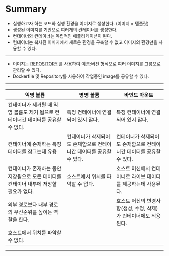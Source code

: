 # Summary

- 실행하고자 하는 코드와 실행 환경을 이미지로 생성한다. (이미지 = 템플릿)
- 생성된 이미지를 기반으로 여러개의 컨테이너를 생성한다.
- 컨테이너와 컨테이너는 독립적인 애플리케이션이 된다.
- 컨테이너는 복사된 이미지에서 새로운 환경을 구축할 수 없고 이미지의 환경만을 사용할 수 있다.

---

- 이미지는 [REPOSITORY](:[TAG]) 를 사용하여 이름:버전 형식으로 여러 이미지를 그룹으로 관리할 수 있다.
- Dockerfile 및 Repository를 사용하여 작업중인 image를 공유할 수 있다.

---

| 익명 볼륨                                                                             | 명명 볼륨                                                            | 바인드 마운트                                                        |
| ------------------------------------------------------------------------------------- | -------------------------------------------------------------------- | -------------------------------------------------------------------- |
| 컨테이너가 제거될 때 익명 볼륨도 제거 됨으로 컨테이너간 데이터를 공유할 수 없다.      | 특정 컨테이너에 연결되어 있지 않다.                                  | 특정 컨테이너에 연결되어 있지 않다.                                  |
| 컨테이너에 존재하는 특정 데이터를 잠그는데 유용                                       | 컨테이너가 삭제되어도 존재함으로 컨테이너간 데이터를 공유할 수 있다. | 컨테이너가 삭제되어도 존재함으로 컨테이너간 데이터를 공유할 수 있다. |
| 컨테이너가 존재하는 동안 저장됨으로 모든 데이터를 컨테이너 내부에 저장할 필요가 없다. | 호스트에서 위치를 파악할 수 없다.                                    | 호스트 머신에서 컨테이너로 라이브 데이터를 제공하는데 사용된다.      |
| 외부 경로보다 내부 경로의 우선순위를 높이는 역할을 한다.                              |                                                                      | 호스트 머신의 변경사항(생성, 수정, 삭제)가 컨테이너에도 적용된다.    |
| 호스트에서 위치를 파악할 수 없다.                                                     |                                                                      |                                                                      |

---
